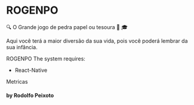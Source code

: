 # ROGENPO

:mag: O Grande jogo de pedra papel ou tesoura :school_satchel: :mortar_board:

Aqui você terá a maior diversão da sua vida, pois você poderá lembrar da sua infância.

ROGENPO The system requires:

- React-Native

Metricas

#### by Rodolfo Peixoto


